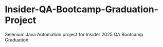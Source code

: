 # Insider-QA-Bootcamp-Graduation-Project

Selenium Java Automation project for Insider 2025 QA Bootcamp Graduation.
